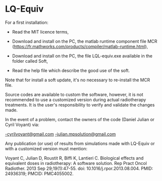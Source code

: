 # LQ-Equiv
For a first installation:

- Read the MIT licence terms, 
  
- Download and install on the PC, the matlab runtime component file MCR (https://fr.mathworks.com/products/compiler/matlab-runtime.html),
  
- Download and install on the PC, the file LQL-equiv.exe available in the folder called Soft,
  
- Read the help file which describe the good use of the soft.
  

Note that for install a soft update, it's no necessary to re-install the MCR file.

Source codes are available to custom the software, however, it is not recommended to use a customized version during actual radiotherapy treatments. It is the user's responsibility to verify and validate the changes made. 

In the event of a problem, contact the owners of the code (Daniel Julian or Cyril Voyant) via:

-cyrilvoyant@gmail.com
-julian.mpsolution@gmail.com

Any publication (or use) of results from simulations made with LQ-Equiv or with a customized version must mention:

Voyant C, Julian D, Roustit R, Biffi K, Lantieri C. Biological effects and equivalent doses in radiotherapy: A software solution. Rep Pract Oncol Radiother. 2013 Sep 29;19(1):47-55. doi: 10.1016/j.rpor.2013.08.004. PMID: 24936319; PMCID: PMC4055002.
